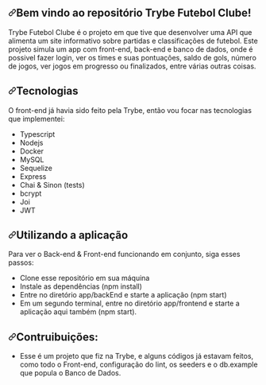 <article class="markdown-body entry-content container-lg" itemprop="text"><h1 dir="auto"><a id="user-content-welcome-to-the-trybe-futebol-clube-repository" class="anchor" aria-hidden="true" href="#welcome-to-the-trybe-futebol-clube-repository"><svg class="octicon octicon-link" viewBox="0 0 16 16" version="1.1" width="16" height="16" aria-hidden="true"><path fill-rule="evenodd" d="M7.775 3.275a.75.75 0 001.06 1.06l1.25-1.25a2 2 0 112.83 2.83l-2.5 2.5a2 2 0 01-2.83 0 .75.75 0 00-1.06 1.06 3.5 3.5 0 004.95 0l2.5-2.5a3.5 3.5 0 00-4.95-4.95l-1.25 1.25zm-4.69 9.64a2 2 0 010-2.83l2.5-2.5a2 2 0 012.83 0 .75.75 0 001.06-1.06 3.5 3.5 0 00-4.95 0l-2.5 2.5a3.5 3.5 0 004.95 4.95l1.25-1.25a.75.75 0 00-1.06-1.06l-1.25 1.25a2 2 0 01-2.83 0z"></path></svg></a>Bem vindo ao repositório Trybe Futebol Clube!</h1>
Trybe Futebol Clube é o projeto em que tive que desenvolver uma API que alimenta um site informativo sobre partidas e classificações de futebol. Este projeto simula um app com front-end, back-end e banco de dados, onde é possivel fazer login, ver os times e suas pontuações, saldo de gols, número de jogos, ver jogos em progresso ou finalizados, entre várias outras coisas.
<h1 dir="auto"><a id="user-content-technologies" class="anchor" aria-hidden="true" href="#technologies"><svg class="octicon octicon-link" viewBox="0 0 16 16" version="1.1" width="16" height="16" aria-hidden="true"><path fill-rule="evenodd" d="M7.775 3.275a.75.75 0 001.06 1.06l1.25-1.25a2 2 0 112.83 2.83l-2.5 2.5a2 2 0 01-2.83 0 .75.75 0 00-1.06 1.06 3.5 3.5 0 004.95 0l2.5-2.5a3.5 3.5 0 00-4.95-4.95l-1.25 1.25zm-4.69 9.64a2 2 0 010-2.83l2.5-2.5a2 2 0 012.83 0 .75.75 0 001.06-1.06 3.5 3.5 0 00-4.95 0l-2.5 2.5a3.5 3.5 0 004.95 4.95l1.25-1.25a.75.75 0 00-1.06-1.06l-1.25 1.25a2 2 0 01-2.83 0z"></path></svg></a>Tecnologias</h1>
<p dir="auto">O front-end já havia sido feito pela Trybe, então vou focar nas tecnologias que implementei:</p>
<ul dir="auto">
<li>Typescript</li>
<li>Nodejs</li>
<li>Docker</li>
<li>MySQL</li>
<li>Sequelize</li>
<li>Express</li>
<li>Chai &amp; Sinon (tests)</li>
<li>bcrypt</li>
<li>Joi</li>
<li>JWT</li>
</ul>
<h1 dir="auto"><a id="user-content-starting-the-app" class="anchor" aria-hidden="true" href="#starting-the-app"><svg class="octicon octicon-link" viewBox="0 0 16 16" version="1.1" width="16" height="16" aria-hidden="true"><path fill-rule="evenodd" d="M7.775 3.275a.75.75 0 001.06 1.06l1.25-1.25a2 2 0 112.83 2.83l-2.5 2.5a2 2 0 01-2.83 0 .75.75 0 00-1.06 1.06 3.5 3.5 0 004.95 0l2.5-2.5a3.5 3.5 0 00-4.95-4.95l-1.25 1.25zm-4.69 9.64a2 2 0 010-2.83l2.5-2.5a2 2 0 012.83 0 .75.75 0 001.06-1.06 3.5 3.5 0 00-4.95 0l-2.5 2.5a3.5 3.5 0 004.95 4.95l1.25-1.25a.75.75 0 00-1.06-1.06l-1.25 1.25a2 2 0 01-2.83 0z"></path></svg></a>Utilizando a aplicação</h1>
<p dir="auto">Para ver o Back-end &amp; Front-end funcionando em conjunto, siga esses passos:</p>
<ul dir="auto">
<li>Clone esse repositório em sua máquina</li>
<li>Instale as dependências (npm install)</li>
<li>Entre no diretório app/backEnd e starte a aplicação (npm start)</li>
<li>Em um segundo terminal, entre no diretório app/frontend e starte a aplicação aqui também (npm start).</li>
</ul>
<h1 dir="auto"><a id="user-content-contribuitions" class="anchor" aria-hidden="true" href="#contribuitions"><svg class="octicon octicon-link" viewBox="0 0 16 16" version="1.1" width="16" height="16" aria-hidden="true"><path fill-rule="evenodd" d="M7.775 3.275a.75.75 0 001.06 1.06l1.25-1.25a2 2 0 112.83 2.83l-2.5 2.5a2 2 0 01-2.83 0 .75.75 0 00-1.06 1.06 3.5 3.5 0 004.95 0l2.5-2.5a3.5 3.5 0 00-4.95-4.95l-1.25 1.25zm-4.69 9.64a2 2 0 010-2.83l2.5-2.5a2 2 0 012.83 0 .75.75 0 001.06-1.06 3.5 3.5 0 00-4.95 0l-2.5 2.5a3.5 3.5 0 004.95 4.95l1.25-1.25a.75.75 0 00-1.06-1.06l-1.25 1.25a2 2 0 01-2.83 0z"></path></svg></a>Contruibuições:</h1>
<ul dir="auto">
<li>Esse é um projeto que fiz na Trybe, e alguns códigos já estavam feitos, como todo o Front-end, configuração do lint, os seeders e o db.example que popula o Banco de Dados.</li>
</ul>
</article>
